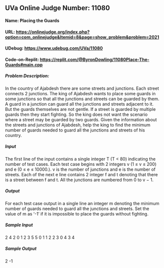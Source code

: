 ## UVa Online Judge Number: 11080
#### Name: Placing the Guards
#### URL: https://onlinejudge.org/index.php?option=com_onlinejudge&Itemid=8&page=show_problem&problem=2021
#### UDebug: https://www.udebug.com/UVa/11080
#### Code-on-Replit: https://replit.com/@ByronDowling/11080Place-The-Guards#main.cpp

##### Problem Description:
In the country of Ajabdesh there are some streets and junctions. Each street connects 2 junctions. The king of Ajabdesh
wants to place some guards in some junctions so that all the
junctions and streets can be guarded by them. A guard in
a junction can guard all the junctions and streets adjacent
to it. But the guards themselves are not gentle. If a street
is guarded by multiple guards then they start fighting. So
the king does not want the scenario where a street may be
guarded by two guards. Given the information about the
streets and junctions of Ajabdesh, help the king to find the
minimum number of guards needed to guard all the junctions
and streets of his country.

##### Input
The first line of the input contains a single integer T (T < 80) indicating the number of test cases.
Each test case begins with 2 integers v (1 ≤ v ≤ 200) and e (0 ≤ e ≤ 10000.). v is the number of
junctions and e is the number of streets. Each of the next e line contains 2 integer f and t denoting
that there is a street between f and t. All the junctions are numbered from 0 to v − 1.

##### Output
For each test case output in a single line an integer m denoting the minimum number of guards needed
to guard all the junctions and streets. Set the value of m as ‘-1’ if it is impossible to place the guards
without fighting.

##### Sample Input
2
4 2
0 1
2 3
5 5
0 1
1 2
2 3
0 4
3 4

##### Sample Output
2
-1
